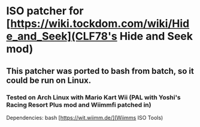 # ISO patcher for [https://wiki.tockdom.com/wiki/Hide_and_Seek](CLF78's Hide and Seek mod)
## This patcher was ported to bash from batch, so it could be run on Linux.
### Tested on Arch Linux with Mario Kart Wii (PAL with Yoshi's Racing Resort Plus mod and Wiimmfi patched in)

Dependencies:
bash
[https://wit.wiimm.de/](Wiimms ISO Tools)
